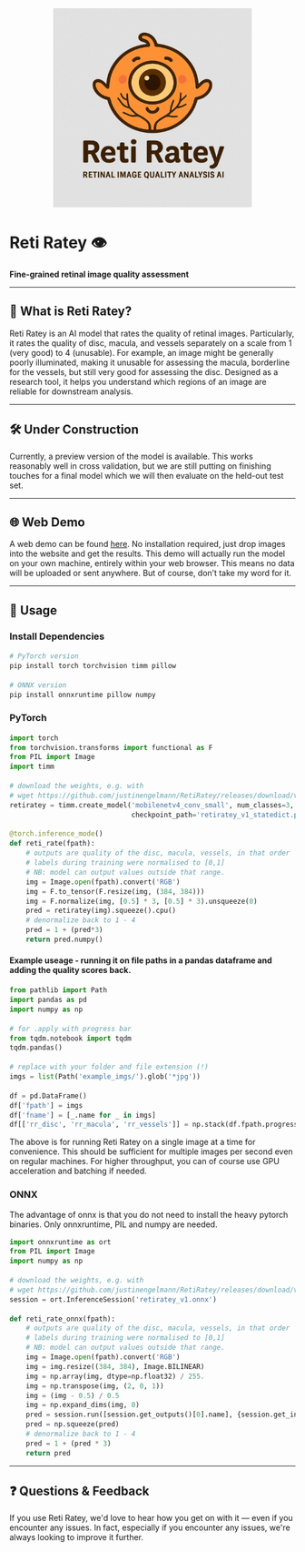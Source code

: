<p align="center">
  <img src="logo.png" alt="Reti Ratey Logo" width="350"/>
</p>

# Reti Ratey 👁️  
**Fine‑grained retinal image quality assessment**

---

## 📌 What is Reti Ratey?

Reti Ratey is an AI model that rates the quality of retinal images. Particularly, it rates the quality of disc, macula, and vessels separately on a scale from 1 (very good) to 4 (unusable). For example, an image might be generally poorly illuminated, making it unusable for assessing the macula, borderline for the vessels, but still very good for assessing the disc. Designed as a research tool, it helps you understand which regions of an image are reliable for downstream analysis.

---

## 🛠️ Under Construction

Currently, a preview version of the model is available. This works reasonably well in cross validation, but we are still putting on finishing touches for a final model which we will then evaluate on the held-out test set.

---

## 🌐 Web Demo

A web demo can be found [here](https://justinengelmann.github.io/RetiRatey_Inference_vpreview.html). No installation required, just drop images into the website and get the results. This demo will actually run the model on your own machine, entirely within your web browser. This means no data will be uploaded or sent anywhere. But of course, don’t take my word for it.

---

## 🚀 Usage

### Install Dependencies

```bash
# PyTorch version
pip install torch torchvision timm pillow

# ONNX version
pip install onnxruntime pillow numpy
```

### PyTorch

```python
import torch
from torchvision.transforms import functional as F
from PIL import Image
import timm

# download the weights, e.g. with
# wget https://github.com/justinengelmann/RetiRatey/releases/download/v1/retiratey_v1_statedict.pth
retiratey = timm.create_model('mobilenetv4_conv_small', num_classes=3, 
                              checkpoint_path='retiratey_v1_statedict.pth').eval()

@torch.inference_mode()
def reti_rate(fpath):
    # outputs are quality of the disc, macula, vessels, in that order
    # labels during training were normalised to [0,1]
    # NB: model can output values outside that range.
    img = Image.open(fpath).convert('RGB')
    img = F.to_tensor(F.resize(img, (384, 384)))
    img = F.normalize(img, [0.5] * 3, [0.5] * 3).unsqueeze(0)
    pred = retiratey(img).squeeze().cpu()
    # denormalize back to 1 - 4
    pred = 1 + (pred*3)
    return pred.numpy()
```

#### Example useage - running it on file paths in a pandas dataframe and adding the quality scores back.

```python
from pathlib import Path
import pandas as pd
import numpy as np

# for .apply with progress bar
from tqdm.notebook import tqdm
tqdm.pandas()

# replace with your folder and file extension (!)
imgs = list(Path('example_imgs/').glob('*jpg'))

df = pd.DataFrame()
df['fpath'] = imgs
df['fname'] = [_.name for _ in imgs]
df[['rr_disc', 'rr_macula', 'rr_vessels']] = np.stack(df.fpath.progress_apply(reti_rate).values)
```

The above is for running Reti Ratey on a single image at a time for convenience. This should be sufficient for multiple images per second even on regular machines. For higher throughput, you can of course use GPU acceleration and batching if needed.

### ONNX

The advantage of onnx is that you do not need to install the heavy pytorch binaries. Only onnxruntime, PIL and numpy are needed.

```python
import onnxruntime as ort
from PIL import Image
import numpy as np

# download the weights, e.g. with
# wget https://github.com/justinengelmann/RetiRatey/releases/download/v1/retiratey_v1.onnx
session = ort.InferenceSession('retiratey_v1.onnx')

def reti_rate_onnx(fpath):
    # outputs are quality of the disc, macula, vessels, in that order
    # labels during training were normalised to [0,1]
    # NB: model can output values outside that range.
    img = Image.open(fpath).convert('RGB')
    img = img.resize((384, 384), Image.BILINEAR)
    img = np.array(img, dtype=np.float32) / 255.
    img = np.transpose(img, (2, 0, 1))
    img = (img - 0.5) / 0.5
    img = np.expand_dims(img, 0)
    pred = session.run([session.get_outputs()[0].name], {session.get_inputs()[0].name: img})[0]
    pred = np.squeeze(pred)
    # denormalize back to 1 - 4
    pred = 1 + (pred * 3)
    return pred
```

---

## ❓ Questions & Feedback

If you use Reti Ratey, we'd love to hear how you get on with it — even if you encounter any issues. In fact, especially if you encounter any issues, we're always looking to improve it further.
